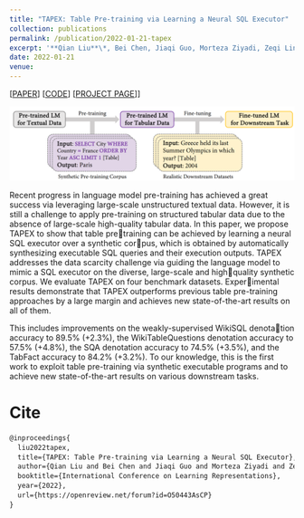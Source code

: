 ```yaml
---
title: "TAPEX: Table Pre-training via Learning a Neural SQL Executor"
collection: publications
permalink: /publication/2022-01-21-tapex
excerpt: '**Qian Liu**\*, Bei Chen, Jiaqi Guo, Morteza Ziyadi, Zeqi Lin, Weizhu Chen, Jian-Guang Lou<br>In *International Conference on Learning Representations 2022* (**ICLR-2022**)'
date: 2022-01-21
venue:
---
```


\[[PAPER](https://arxiv.org/pdf/2107.07653.pdf)\] \[[CODE](https://github.com/microsoft/Table-Pretraining)\] \[[PROJECT PAGE](https://table-pretraining.github.io/)]\]


![Demo](/images/tapex-demo.png)

Recent progress in language model pre-training has achieved a great success via leveraging large-scale unstructured textual data. However, it is still a challenge to apply pre-training on structured tabular data due to the absence of large-scale high-quality tabular data. In this paper, we propose TAPEX to show that table pretraining can be achieved by learning a neural SQL executor over a synthetic corpus, which is obtained by automatically synthesizing executable SQL queries and their execution outputs. TAPEX addresses the data scarcity challenge via guiding the language model to mimic a SQL executor on the diverse, large-scale and highquality synthetic corpus. We evaluate TAPEX on four benchmark datasets. Experimental results demonstrate that TAPEX outperforms previous table pre-training approaches by a large margin and achieves new state-of-the-art results on all of them.

This includes improvements on the weakly-supervised WikiSQL denotation accuracy to 89.5% (+2.3%), the WikiTableQuestions denotation accuracy to 57.5% (+4.8%), the SQA denotation accuracy to 74.5% (+3.5%), and the TabFact accuracy to 84.2% (+3.2%). To our knowledge, this is the first work to exploit table pre-training via synthetic executable programs and to achieve new state-of-the-art results on various downstream tasks.

Cite
===

```latex
@inproceedings{
  liu2022tapex,
  title={TAPEX: Table Pre-training via Learning a Neural SQL Executor},
  author={Qian Liu and Bei Chen and Jiaqi Guo and Morteza Ziyadi and Zeqi Lin and Weizhu Chen and Jian-Guang Lou},
  booktitle={International Conference on Learning Representations},
  year={2022},
  url={https://openreview.net/forum?id=O50443AsCP}
}
```